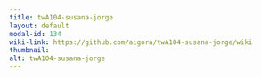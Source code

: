 ```yaml
---
title: twA104-susana-jorge
layout: default
modal-id: 134
wiki-link: https://github.com/aigora/twA104-susana-jorge/wiki
thumbnail: 
alt: twA104-susana-jorge
---
```

